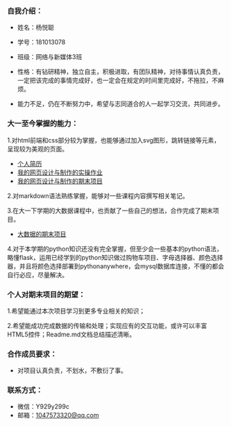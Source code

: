 ### 自我介绍：

* 姓名：杨悦聪
* 学号：181013078
* 班级：网络与新媒体3班
* 性格：有钻研精神，独立自主，积极进取，有团队精神，对待事情认真负责，一定把该完成的事情完成好，也一定会在规定的时间里完成好，不拖拉，不麻烦。

* 能力不足，仍在不断努力中，希望与志同道合的人一起学习交流，共同进步。

### 大一至今掌握的能力：

1.对html前端和css部分较为掌握，也能够通过加入svg图形，跳转链接等元素，呈现较为美观的页面。

* [个人简历](http://yuecongyang.gitee.io/resume)
* [我的网页设计与制作的实操作业](https://yuecongyang.gitee.io/web_html)
* [我的网页设计与制作的期末项目](https://yuecongyang.gitee.io)

2.对markdown语法熟练掌握，能够对一些课程内容撰写相关笔记。

3.在大一下学期的大数据课程中，也贡献了一些自己的想法，合作完成了期末项目。
* [大数据的期末项目](https://gitee.com/yuecongyang/dashuju/blob/master/期末项目.md)

4.对于本学期的python知识还没有完全掌握，但至少会一些基本的python语法，略懂flask，运用已经学到的python知识做过购物车项目、字母选择器、颜色选择器，并且将颜色选择部署到pythonanywhere，会mysql数据库连接，不懂的都会自行必应，尽量解决。

### 个人对期末项目的期望：

1.希望能通过本次项目学习到更多专业相关的知识；

2.希望能成功完成数据的传输和处理；实现应有的交互功能，或许可以丰富HTML5控件；Readme.md文档总结描述清晰。

### 合作成员要求：

* 对项目认真负责，不划水，不敷衍了事。

### 联系方式：

* 微信：Y929y299c
* 邮箱：1047573320@qq.com
